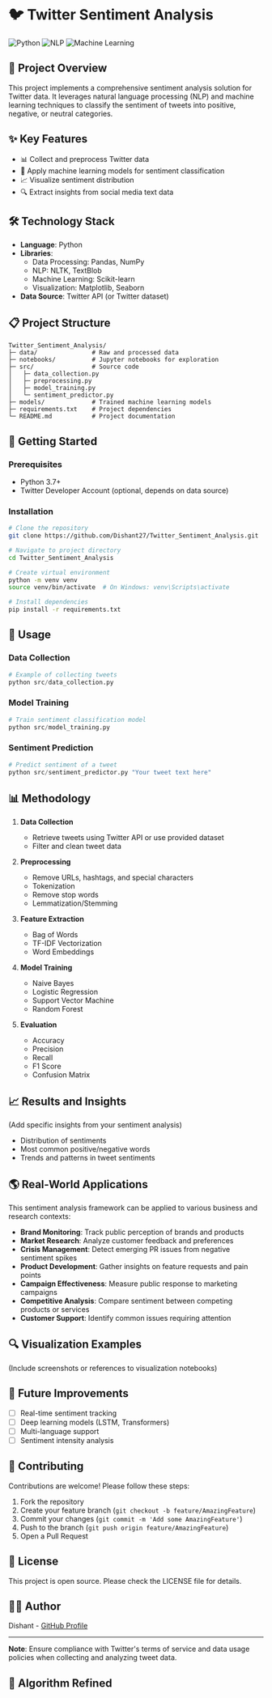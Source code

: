 # 🐦 Twitter Sentiment Analysis

![Python](https://img.shields.io/badge/Python-3.7+-blue.svg?style=for-the-badge&logo=python&logoColor=white)
![NLP](https://img.shields.io/badge/NLP-Sentiment%20Analysis-green.svg?style=for-the-badge)
![Machine Learning](https://img.shields.io/badge/Machine%20Learning-Classification-orange.svg?style=for-the-badge)

## 🎯 Project Overview

This project implements a comprehensive sentiment analysis solution for Twitter data. It leverages natural language processing (NLP) and machine learning techniques to classify the sentiment of tweets into positive, negative, or neutral categories.

## ✨ Key Features

- 📊 Collect and preprocess Twitter data
- 🧠 Apply machine learning models for sentiment classification
- 📈 Visualize sentiment distribution
- 🔍 Extract insights from social media text data

## 🛠️ Technology Stack

- **Language**: Python
- **Libraries**:
  - Data Processing: Pandas, NumPy
  - NLP: NLTK, TextBlob
  - Machine Learning: Scikit-learn
  - Visualization: Matplotlib, Seaborn
- **Data Source**: Twitter API (or Twitter dataset)

## 📋 Project Structure

```
Twitter_Sentiment_Analysis/
├─ data/               # Raw and processed data
├─ notebooks/          # Jupyter notebooks for exploration
├─ src/                # Source code
│   ├─ data_collection.py
│   ├─ preprocessing.py
│   ├─ model_training.py
│   └─ sentiment_predictor.py
├─ models/             # Trained machine learning models
├─ requirements.txt    # Project dependencies
└─ README.md           # Project documentation
```

## 🚀 Getting Started

### Prerequisites
- Python 3.7+
- Twitter Developer Account (optional, depends on data source)

### Installation

```bash
# Clone the repository
git clone https://github.com/Dishant27/Twitter_Sentiment_Analysis.git

# Navigate to project directory
cd Twitter_Sentiment_Analysis

# Create virtual environment
python -m venv venv
source venv/bin/activate  # On Windows: venv\Scripts\activate

# Install dependencies
pip install -r requirements.txt
```

## 🔧 Usage

### Data Collection
```python
# Example of collecting tweets
python src/data_collection.py
```

### Model Training
```python
# Train sentiment classification model
python src/model_training.py
```

### Sentiment Prediction
```python
# Predict sentiment of a tweet
python src/sentiment_predictor.py "Your tweet text here"
```

## 📊 Methodology

1. **Data Collection**
   - Retrieve tweets using Twitter API or use provided dataset
   - Filter and clean tweet data

2. **Preprocessing**
   - Remove URLs, hashtags, and special characters
   - Tokenization
   - Remove stop words
   - Lemmatization/Stemming

3. **Feature Extraction**
   - Bag of Words
   - TF-IDF Vectorization
   - Word Embeddings

4. **Model Training**
   - Naive Bayes
   - Logistic Regression
   - Support Vector Machine
   - Random Forest

5. **Evaluation**
   - Accuracy
   - Precision
   - Recall
   - F1 Score
   - Confusion Matrix

## 📈 Results and Insights

(Add specific insights from your sentiment analysis)

- Distribution of sentiments
- Most common positive/negative words
- Trends and patterns in tweet sentiments

## 🌎 Real-World Applications

This sentiment analysis framework can be applied to various business and research contexts:

- **Brand Monitoring**: Track public perception of brands and products
- **Market Research**: Analyze customer feedback and preferences
- **Crisis Management**: Detect emerging PR issues from negative sentiment spikes
- **Product Development**: Gather insights on feature requests and pain points
- **Campaign Effectiveness**: Measure public response to marketing campaigns
- **Competitive Analysis**: Compare sentiment between competing products or services
- **Customer Support**: Identify common issues requiring attention

## 🔍 Visualization Examples

(Include screenshots or references to visualization notebooks)

## 🚧 Future Improvements

- [ ] Real-time sentiment tracking
- [ ] Deep learning models (LSTM, Transformers)
- [ ] Multi-language support
- [ ] Sentiment intensity analysis

## 🤝 Contributing

Contributions are welcome! Please follow these steps:
1. Fork the repository
2. Create your feature branch (`git checkout -b feature/AmazingFeature`)
3. Commit your changes (`git commit -m 'Add some AmazingFeature'`)
4. Push to the branch (`git push origin feature/AmazingFeature`)
5. Open a Pull Request

## 📝 License

This project is open source. Please check the LICENSE file for details.

## 👨‍💻 Author

Dishant - [GitHub Profile](https://github.com/Dishant27)

---

**Note**: Ensure compliance with Twitter's terms of service and data usage policies when collecting and analyzing tweet data.

## 💬 Algorithm Refined